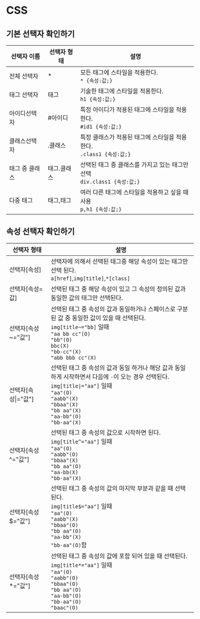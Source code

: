 # CSS
## 기본 선택자 확인하기
|선택자 이름|선택자 형태|설명|
|-|-|-|
|전체 선택자|*|모든 태그에 스타일을 적용한다.<br>`* {속성:값;}`|
|태그 선택자|태그|기술한 태그에 스타일을 적용한다.<br>`h1 {속성:값;}`|
|아이디선택자|#아이디|특정 아이디가 적용된 태그에 스타일을 적용한다.<br>`#id1 {속성:값;}`|
|클래스선택자|.클래스|특정 클래스가 적용된 태그에 스타일을 적용한다.<br>`.class1 {속성:값;}`|
|태그 중 클래스|태그.클래스|선택된 태그 중 클래스를 가지고 있는 태그만 선택<br>`div.class1 {속성:값;}`|
|다중 태그|태그,태그|여러 다른 태그에 스타일을 적용하고 싶을 때 사용<br>`p,h1 {속성:값;}`|
## 속성 선택자 확인하기
|선택자 형태|설명|
|-|-|
|선택자[속성]|선택자에 의해서 선택된 태그중 해당 속성이 있는 태그만 선택 된다.<br>`a[href]`,`img[title]`,`*[class]`|
|선택자[속성=값]|선택된 태그 중 해당 속성이 있고 그 속성의 정의된 값과 동일한 값의 태그만 선택된다.|
|선택자[속성~="값"]|선택된 태그 중 속성의 값과 동일하거나 스페이스로 구분된 값 중 동일한 값이 있을 때 선택된다. <br>`img[title~="bb]` 일때 <br>`"aa bb cc"(O)`<br>`"bb"(O)`<br>`bbc(X)`<br>`"bb-cc"(X)`<br>`"abb bbb cc"(X)`|
|선택자[속성\|="값"]|선택된 태그 중 속성의 값과 동일 하거나 해당 값과 동일하게 시작하면서 다음에 `-`이 오는 경우 선택된다.<br>`img[title\|="aa"]` 일때 <br>`"aa"(O)`<br>`"aabb"(X)`<br>`"bbaa"(X)`<br>`"bb aa"(X)`<br>`"aa-bb"(O)`<br>`"bb-aa"(X)`|
|선택자[속성^="값"]|선택된 태그 중 속성의 값으로 시작하면 된다.<br>`img[title^="aa"]` 일때 <br>`"aa"(O)`<br>`"aabb"(O)`<br>`"bbaa"(X)`<br>`"bb aa"(O)`<br>`"aa-bb(X)`<br>`"bb-aa"(X)`|
|선택자[속성$="값"]|선택된 태그 중 속성의 값의 마지막 부분과 같을 때 선택된다.<br>`img[title$="aa"]` 일때 <br>`"aa"(O)`<br>`"aabb"(X)`<br>`"bbaa"(O)`<br>`"bb aa"(O)`<br>`"aa-bb"(X)`<br>`"bb-aa"(O)`함
|선택자[속성*="값"]|선택된 태그 중 속성의 값에 포함 되어 있을 때 선택된다.<br>`img[title*="aa"]` 일때 <br>`"aa"(O)`<br>`"aabb"(O)`<br>`"bbaa"(O)`<br>`"bb aa"(O)`<br>`"aa-bb"(O)`<br>`"bb-aa"(O)`<br>`"baac"(O)`|